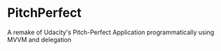 # PitchPerfect
A remake of Udacity's Pitch-Perfect Application programmatically using MVVM and delegation 
